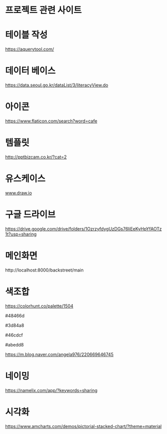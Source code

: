 # 프로젝트 관련 사이트



# 테이블 작성

https://aquerytool.com/



# 데이터 베이스

https://data.seoul.go.kr/dataList/3/literacyView.do



# 아이콘

https://www.flaticon.com/search?word=cafe



# 템플릿

http://pptbizcam.co.kr/?cat=2



# 유스케이스

www.draw.io



# 구글 드라이브

https://drive.google.com/drive/folders/1OzrzyfdygUzDGs76liEeKyHpYfAOTz1t?usp=sharing



# 메인화면

http://localhost:8000/backstreet/main



# 색조합

https://colorhunt.co/palette/1504

#48466d

#3d84a8

#46cdcf

#abedd8

https://m.blog.naver.com/angela976/220669646745



# 네이밍

https://namelix.com/app/?keywords=sharing

# 시각화

https://www.amcharts.com/demos/pictorial-stacked-chart/?theme=material